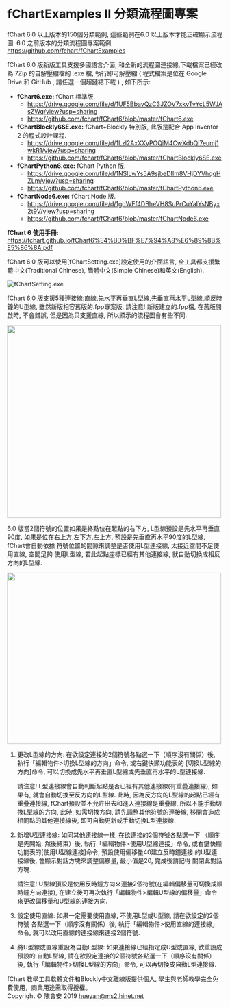 # fChartExamples II 分類流程圖專案
fChart 6.0 以上版本的150個分類範例, 這些範例在6.0 以上版本才能正確顯示流程圖. 6.0 之前版本的分類流程圖專案範例: https://github.com/fchart/fChartExamples

fChart 6.0 版新版工具支援多國語言介面, 和全新的流程圖連接線,下載檔案已經改為 7Zip 的自解壓縮檔的 .exe 檔, 執行即可解壓縮 ( 程式檔案是位在 Google Drive 和 GitHub , 請任選一個超鏈結下載 ) , 如下所示:

- <b>fChart6.exe:</b> fChart 標準版.
  * https://drive.google.com/file/d/1UF5BbavQzC3JZOV7xkvTvYcL5WJAsZWq/view?usp=sharing
  * https://github.com/fchart/fChart6/blob/master/fChart6.exe
- <b>fChartBlockly6SE.exe:</b> fChart+Blockly 特別版, 此版是配合 App Inventor 2 的程式設計課程.
  * https://drive.google.com/file/d/1Lzl2AxXXyPOQiM4CwXdbQi7eumj1wkR1/view?usp=sharing
  * https://github.com/fchart/fChart6/blob/master/fChartBlockly6SE.exe
- <b>fChartPython6.exe:</b> fChart Python 版.
  * https://drive.google.com/file/d/1NSlLwYs5A9sjbeDIIm8VHjDYVhqgHZLm/view?usp=sharing
  * https://github.com/fchart/fChart6/blob/master/fChartPython6.exe 
- <b>fChartNode6.exe:</b> fChart Node 版.
  * https://drive.google.com/file/d/1gdWFf4DBheVH8SuPrCuYaIYsNByx2t9V/view?usp=sharing
  * https://github.com/fchart/fChart6/blob/master/fChartNode6.exe

<b>fChart 6 使用手冊:</b> https://fchart.github.io/fChart6%E4%BD%BF%E7%94%A8%E6%89%8B%E5%86%8A.pdf

fChart 6.0 版可以使用[fChartSetting.exe]設定使用的介面語言, 全工具都支援繁體中文(Traditional Chinese), 簡體中文(Simple Chinese)和英文(English).

![fChartSetting.exe](https://github.com/fchart/fChartExamples2/blob/master/img/fChartSetup.png)

fChart 6.0 版支援5種連接線:直線,先水平再垂直L型線,先垂直再水平L型線,順反時鐘的U型線, 
     雖然新版相容舊版的.fpp專案版, 請注意! 新版建立的.fpp檔, 在舊版開啟時, 
     不會錯誤, 但是因為只支援直線, 所以顯示的流程圖會有些不同.
   
<img src="https://github.com/fchart/fChartExamples2/blob/master/img/fChart6.png" width=500 height=450>

6.0 版當2個符號的位置如果是終點位在起點的右下方, L型線預設是先水平再垂直90度,
     如果是位在右上方,左下方,左上方, 預設是先垂直再水平90度的L型線, fChart會自動依據
     符號位置的間隙來調整是否使用L型連接線, 太接近空間不足使用直線, 空間足夠
     使用L型線, 若此起點座標已經有其他連接線, 就自動切換成相反方向的L型線.

<img src="https://github.com/fchart/fChartExamples2/blob/master/img/AutoLShapeLine2.png" width=500 height=400>

1. 更改L型線的方向: 在欲設定連接的2個符號各點選一下（順序沒有關係）後, 
         執行「編輯物件>切換L型線的方向」命令, 或右鍵快顯功能表的
         [切換L型線的方向]命令, 可以切換成先水平再垂直L型線或先垂直再水平的L型連接線.
         
     請注意! L型連接線會自動判斷起點是否已經有其他連接線(有重疊連接線), 如果有, 
     就會自動切換至反方向的L型線. 此時, 因為反方向的L型線的起點已經有重疊連接線, 
     fChart預設並不允許出去和進入連接線是重疊線, 所以不能手動切換L型線的方向, 
     此時, 如需切換方向, 請先調整其他符號的連接線, 移開會造成相同點的其他連接線後, 
     即可自動更新或手動切換L型連接線.         

2. 新增U型連接線: 如同其他連接線一樣, 在欲連接的2個符號各點選一下
        （順序是先開始, 然後結束）後, 執行「編輯物件>使用U型線連接」命令, 
         或右鍵快顯功能表的[使用U型線連接]命令, 預設使用偏移量40建立反時鐘連接
         的U型連接線後, 會顯示對話方塊來調整偏移量, 最小值是20, 完成後請記得
         關閉此對話方塊.
         
     請注意! U型線預設是使用反時鐘方向來連接2個符號(在編輯偏移量可切換成順時鐘方向連接), 
     在建立後可再次執行「編輯物件>編輯U型線的偏移量」命令來更改偏移量和U型線的連接方向. 
     
3. 設定使用直線: 如果一定需要使用直線, 不使用L型或U型線, 請在欲設定的2個符號
         各點選一下（順序沒有關係）後, 執行「編輯物件>使用直線的連接線」命令,
         就可以改用直線的連接線來連接2個符號.
         
4. 將U型線或直線重設為自動L型線: 如果連接線已經指定成U型或直線, 欲重設成預設的
         自動L型線, 請在欲設定連接的2個符號各點選一下（順序沒有關係）後, 
         執行「編輯物件>切換L型線的方向」命令, 可以再切換成自動L型連接線.   

fChart 教學工具軟體文件和Blockly中文離線版提供個人, 學生與老師教學完全免費使用，商業用途需取得授權。<br/>
             Copyright &copy; 陳會安 2019 hueyan@ms2.hinet.net</p>
